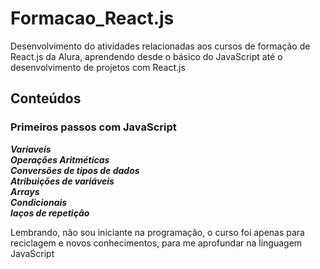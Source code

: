 # Formacao_React.js

Desenvolvimento do atividades relacionadas aos cursos de formação de React.js da Alura, aprendendo desde o básico do JavaScript até o desenvolvimento de projetos com React.js


## Conteúdos
### Primeiros passos com JavaScript

***Variaveis***  
***Operações Aritméticas***  
***Conversões de tipos de dados***  
***Atribuições de variáveis***  
***Arrays***  
***Condicionais***  
***laços de repetição***  

Lembrando, não sou iniciante na programação, o curso foi apenas para reciclagem e novos conhecimentos, para me aprofundar na linguagem JavaScript
